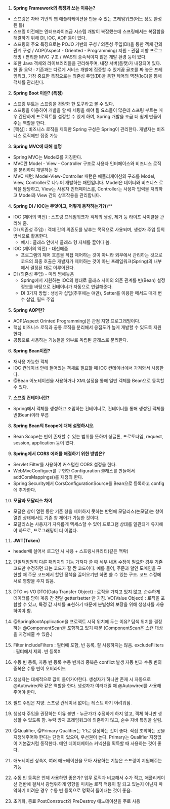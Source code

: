 1. **Spring Framework의 특징과 쓰는 이유는?**

- 스프링은 자바 기반의 웹 애플리케이션을 만들 수 있는 프레임워크(어느 정도 완성된 틀)
- 스프링 이전에는 엔터프라이즈급 시스템 개발이 복잡했는데 스프링에서는 복잡함을 해결하기 위해 DI, IOC, AOP 등이 있다.
- 스프링의 주요 특징으로는 POJO 기반의 구성 / 의존성 주입(DI)을 통한 객체 간의 관계 구성 / AOP(Aspect - Oriented - Programming) 지원 - 관점 지향 프로그래밍 / 편리한 MVC 구조 / WAS의 종속적이지 않은 개발 환경 등이 있다.
- 또한 Java 객체와 라이브러리들을 관리해주며, 내장 서버(톰캣)가 내장되어 있다.
- 한 줄 요약 : 기존과는 다르게 서비스 개발에 집중할 수 있게끔 골조를 짜 놓은 프레임워크, 가장 중요한 특징으로는 의존성 주입(DI)을 통한 제어의 역전(IoC)을 통해 객체를 관리한다.

2. **Spring Boot 이란? (특징)**

- 스프링 부트는 스프링을 경량화 한 도구라고 볼 수 있다.
- 스프링을 이용하여 개발을 할 때 세팅을 해야 될 요소들이 많은데 스프링 부트는 매우 간단하게 프로젝트를 설정할 수 있게 하여, Spring 개발을 조금 더 쉽게 만들어주는 역할을 한다.
- [핵심] : 비즈니스 로직을 제외한 Spring 구성은 Spring이 관리한다. 개발자는 비즈니스 로직에만 집중 가능

3. **Spring MVC에 대해 설명**

- Spring MVC는 Model2를 지칭한다.
- MVC란 Model - View - Controller 구조로 사용자 인터페이스와 비즈니스 로직을 분리하여 개발하는 것
- MVC 패턴: Model-View-Controller 패턴은 애플리케이션의 구조를 Model, View, Controller로 나누어 개발하는 패턴입니다. Model은 데이터와 비즈니스 로직을 담당하고, View는 사용자 인터페이스를, Controller는 사용자 입력을 처리하고 Model과 View 간의 상호작용을 관리합니다.

4. **Spring DI / IOC는 무엇이고, 어떻게 동작하는가?(**)**

- IOC (제어의 역전) : 스프링 프레임워크가 객체의 생성, 제거 등 라이프 사이클을 관리해 줌.
- DI (의존성 주입) : 객체 간의 의존도를 낮추는 목적으로 사용되며, 생성자 주입 등의 방식으로 활용한다.
    - 예시 : 클래스 안에서 클래스 형 자체를 끌어다 씀.
- IOC (제어의 역전) - 대신해줌
    - 프로그램의 제어 흐름을 직접 제어하는 것이 아니라 외부에서 관리하는 것으로 코드의 최종 호출은 개발자가 제어하는 것이 아닌 프레임워크(Spring)의 내부에서 결정된 대로 이루어진다.
- DI (의존성 주입) - 미리 찜해놓음
    - Spring에서 지원하는 IOC의 형태로 클래스 사이의 의존 관계를 빈(Bean) 설정 정보를 바탕으로 컨테이너가 자동으로 연결해준다.
    - DI 3가지 방법 : 생성자 삽입(추후에는 얘만), Setter를 이용한 메서드 매개 변수 삽입, 필드 주입

5. **Spring AOP란?**

- AOP(Aspect Orinted Programming)은 관점 지향 프로그래밍이다.
- 핵심 비즈니스 로직과 공통 로직을 분리해서 응집도가 높게 개발할 수 있도록 지원한다.
- 공통으로 사용하는 기능들을 외부로 독립된 클래스로 분리한다.

6. **Spring Bean이란?**
- 재사용 가능한 객체 
- IOC 컨테이너 안에 들어있는 객체로 필요할 때 IOC 컨테이너에서 가져와서 사용한다.
- @Bean 어노테이션을 사용하거나 XML설정을 통해 일반 객체를 Bean으로 등록할 수 있다.

7. **스프링 컨테이너란?**

- Spring에서 객체를 생성하고 조립하는 컨테이너로, 컨테이너를 통해 생성된 객체를 빈(Bean)이라 부름

8. **Spring Bean의 Scope에 대해 설명하시오.**

- Bean Scope는 빈이 존재할 수 있는 범위를 뜻하며 싱글톤, 프로토타입, request, session, application 등이 있다.

9. **Spring에서 CORS 에러를 해결하기 위한 방법은?**

- Servlet Filter를 사용하여 커스텀한 CORS 설정을 한다.
- WebMvcConfiguer를 구현한 Configuration 클래스를 만들어서 addCorsMappings()를 재정의 한다.
- Spring Security에서 CorsConfigurationSource를 Bean으로 등록하고 config에 추가한다.

10. **모달과 모달리스 차이**

- 모달은 창이 열린 동안 기존 창을 제어하지 못하는 반면에 모달리스(논모달)는 창이 열린 상태에서도 기존 창 제어가 가능한 것이다.
- 모달리스는 사용자가 자유롭게 액세스할 수 있어 프로그램 상태를 일관되게 유지해야 하므로, 프로그래밍이 더 어렵다.

11. **JWT(Token)**

- header에 실어서 로그인 시 사용 + 스프링시큐리티(같은 맥락)


12. 단일책임원칙
    다른 패키지의 기능 가져다 쓸 때 세부 내용 수정이 필요한 경우 기존 코드만 수정하면 되는 코드가 잘 짠 코드이다.
    예를 들어, 주문과 할인 도메인을 구현할 때 주문 코드에서 할인 정책을 끌어오기만 하면 쓸 수 있는 구조. 코드 수정에 서로 영향을 주지 않음.

13. DTO vs VO
    DTO(Data Transfer Object) : 로직을 가지고 있지 않고, 순수하게 데이터를 담아 계층 간 전달
    getter/setter 만 가짐.
    VO(Value Object) : 로직을 포함할 수 있고, 특정 값 자체를 표현하기 때문에 분별성의 보장을 위해 생성자를 사용하여야 함.

14. @SpringBootApplication을 프로젝트 시작 위치에 두는 이유?
    탐색 위치를 결정하는 @ComponentScan을 포함하고 있기 때문
    (ComponentScan은 스캔 대상을 지정해줄 수 있음.)
    
15. Filter
    includeFilters : 필터에 포함, 빈 등록, 잘 사용하지는 않음. 
    excludeFilters : 필터에서 제외. 빈 등록X
    
16. 수동 빈 등록, 자동 빈 등록
    수동 빈끼리 중복은 conflict 발생
    자동 빈과 수동 빈의 중복은 수동 빈이 오버라이드
    
17. 생성자는 대체적으로 값이 들어가야한다.
    생성자가 하나만 존재 시 자동으로 @Autowired와 같은 역할을 한다.
    생성자가 여러개일 때 @Autowired를 사용해주어야 한다.
    
18. 필드 주입은 지양.
    스프링 컨테이너 없이는 테스트 하기 어려워짐.

19. 생성자 주입을 권장하는 이유
    불변 - 누군가가 수정하게 하지 않고, 객체 하나만 생성할 수 있도록 함.
    누락 방지
    프레임워크에 의존하지 않고, 순수 자바 특징을 살림.

20. @Qualifier, @Primary
    Qualifier는 1:1로 설정하는 것이 좋다. 직접 조회하는 곳을 지정해주어야 한다는 단점이 있으며, 우선권이 높다.
    Primary는 Qualifier 지정없이 기본값처럼 동작한다. 메인 데이터베이스 커넥션을 획득할 때 사용하는 것이 좋다.

21. 애노테이션
    상속X, 여러 애노테이션을 모아 사용하는 기능은 스프링이 지원해주는 기능

22. 수동 빈 등록은 언제 사용하면 좋은가?
    업무 로직과 비교해서 수가 적고, 애플리케이션 전반에 걸쳐서 광범위하게 영향을 미치는 로직
    적용이 잘 되고 있는지 아닌지 파악하기 어려운 경우 수동 빈 등록으로 명확히 들어내는 것이 좋음.

23. 초기화, 종료
    PostConstruct와 PreDestroy 애노테이션을 주로 사용

